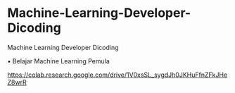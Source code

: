# Machine-Learning-Developer-Dicoding
Machine Learning Developer Dicoding

•	Belajar Machine Learning Pemula

https://colab.research.google.com/drive/1V0xsSL_sygdJh0JKHuFfnZFkJHeZ8wrR
